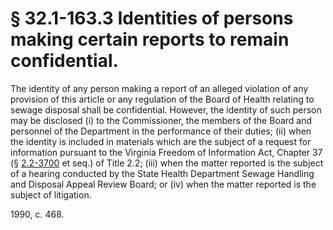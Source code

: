# § 32.1-163.3 Identities of persons making certain reports to remain confidential.

<p>The identity of any person making a report of an alleged violation of any provision of this article or any regulation of the Board of Health relating to sewage disposal shall be confidential. However, the identity of such person may be disclosed (i) to the Commissioner, the members of the Board and personnel of the Department in the performance of their duties; (ii) when the identity is included in materials which are the subject of a request for information pursuant to the Virginia Freedom of Information Act, Chapter 37 (§ <a href='http://law.lis.virginia.gov/vacode/2.2-3700/'>2.2-3700</a> et seq.) of Title 2.2; (iii) when the matter reported is the subject of a hearing conducted by the State Health Department Sewage Handling and Disposal Appeal Review Board; or (iv) when the matter reported is the subject of litigation.</p><p>1990, c. 468.</p>
